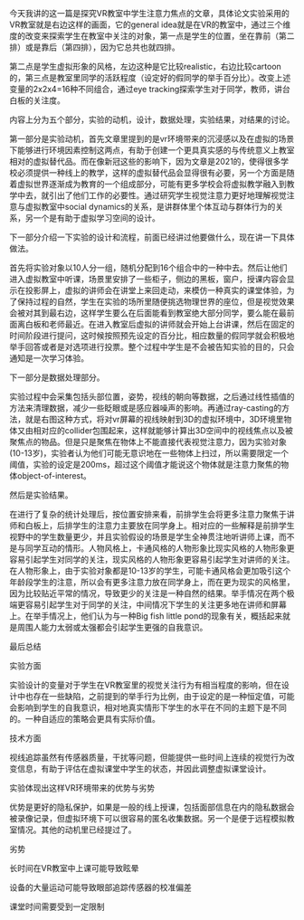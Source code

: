 今天我讲的这一篇是探究VR教室中学生注意力焦点的文章，具体论文实验采用的VR教室就是右边这样的画面，它的general idea就是在VR的教室中，通过三个维度的改变来探索学生在教室中关注的对象，第一点是学生的位置，坐在靠前（第二排）或是靠后（第四排），因为它总共也就四排。

第二点是学生虚拟形象的风格，左边这种是它比较realistic，右边比较cartoon的，第三点是教室里同学的活跃程度（设定好的假同学的举手百分比）。改变上述变量的2x2x4=16种不同组合，通过eye tracking探索学生对于同学，教师，讲台白板的关注度。

内容上分为五个部分，实验的动机，设计，数据处理，实验结果，对结果的讨论。

第一部分是实验动机，首先文章里提到的是vr环境带来的沉浸感以及在虚拟的场景下能够进行环境因素控制这两点，有助于创建一个更具真实感的与传统意义上教室相对的虚拟替代品。而在像新冠这些的影响下，因为文章是2021的，使得很多学校必须提供一种线上的教学，这样的虚拟替代品会显得很有必要，另一个方面是随着虚拟世界逐渐成为教育的一个组成部分，可能有更多学校会将虚拟教学融入到教学中去，就引出了他们工作的必要性。通过研究学生视觉注意力更好地理解视觉注意与虚拟教室中social dynamics的关系，是讲群体里个体互动与群体行为的关系，另一个是有助于虚拟学习空间的设计。

下一部分介绍一下实验的设计和流程，前面已经讲过他要做什么，现在讲一下具体做法。

首先将实验对象以10人分一组，随机分配到16个组合中的一种中去。然后让他们进入虚拟教室中听课，场景里安排了一些柜子，侧边的黑板，窗户，授课内容会显示在投影屏上，虚拟的讲师会在讲堂上来回走动，来模仿一种真实的课堂体验，为了保持过程的自然，学生在实验的场所里随便挑选物理世界的座位，但是视觉效果会被对其到最右边，这样学生要么在后面能看到教室绝大部分同学，要么能在最前面离白板和老师最近。在进入教室后虚拟的讲师就会开始上台讲课，然后在固定的时间阶段进行提问，这时候按照预先设定的百分比，相应数量的假同学就会积极地举手回答或者是对选项进行投票。整个过程中学生是不会被告知实验的目的，只会通知是一次学习体验。

下一部分是数据处理部分。

实验过程中会采集包括头部位置，姿势，视线的朝向等数据，之后通过线性插值的方法来清理数据，减少一些眨眼或是感应器噪声的影响。再通过ray-casting的方法，就是右图这种方式，将对vr屏幕的视线映射到3D的虚拟环境中，3D环境里物体又由相对应的collider包围起来，这样就能够计算出3D空间中的视线焦点以及被聚焦点的物品。但是只是聚焦在物体上不能直接代表视觉注意力，因为实验对象(10-13岁)，实验者认为他们可能无意识地在一些物体上扫过，所以需要限定一个阈值，实验的设定是200ms，超过这个阈值才能说这个物体就是注意力聚焦的物体object-of-interest。

然后是实验结果。

在进行了复杂的统计处理后，按位置安排来看，前排学生会将更多注意力聚焦于讲师和白板上，后排学生的注意力主要放在同学身上。相对应的一些解释是前排学生视野中的学生数量更少，并且实验假设的场景是学生全神贯注地听讲师上课，而不是与同学互动的情形。人物风格上，卡通风格的人物形象比现实风格的人物形象更容易引起学生对同学的关注，现实风格的人物形象更容易引起学生对讲师的关注。在人物形象上，由于实验对象都是10-13岁的学生，可能卡通风格会更加吸引这个年龄段学生的注意，所以会有更多注意力放在同学身上，而在更为现实的风格里，因为比较贴近平常的情况，导致更少的关注是一种自然的结果。举手情况在两个极端更容易引起学生对于同学的关注，中间情况下学生的关注更多地在讲师和屏幕上。在举手情况上，他们认为与一种Big fish little pond的现象有关，概括起来就是周围人能力太弱或太强都会引起学生更强的自我意识。

最后总结

实验方面

实验设计的变量对于学生在VR教室里的视觉关注行为有相当程度的影响，但在设计中也存在一些缺陷，之前提到的举手行为比例，由于设定的是一种恒定值，可能会影响到学生的自我意识，相对地真实情形下学生的水平在不同的主题下是不同的。一种自适应的策略会更具有实际价值。

技术方面

视线追踪虽然有传感器质量，干扰等问题，但能提供一些时间上连续的视觉行为改变信息，有助于评估在虚拟课堂中学生的状态，并因此调整虚拟课堂设计。

实验体现出这样VR环境带来的优势与劣势

优势是更好的隐私保护，如果是一般的线上授课，包括面部信息在内的隐私数据会被录像记录，但虚拟环境下可以很容易的匿名收集数据。另一个是便于远程模拟教室情况。其他的动机里已经提过了。

劣势

长时间在VR教室中上课可能导致眩晕

设备的大量运动可能导致眼部追踪传感器的校准偏差

课堂时间需要受到一定限制

